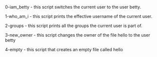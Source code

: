 0-iam_betty - this script switches the current user to the user betty.

1-who_am_i - this script prints the effective username of the  current user.

2-groups - this script prints all the groups the current user is part of.

3-new_owner - this script changes the owner of the file hello to the user betty

4-empty - this script that creates an empty file called hello